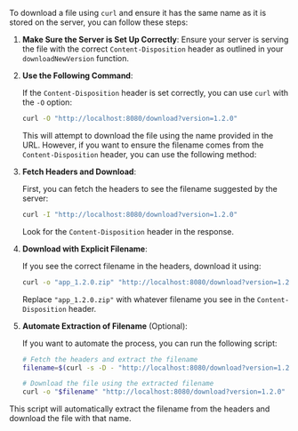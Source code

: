To download a file using `curl` and ensure it has the same name as it is stored on the server, you can follow these steps:

1. **Make Sure the Server is Set Up Correctly**: Ensure your server is serving the file with the correct `Content-Disposition` header as outlined in your `downloadNewVersion` function.

2. **Use the Following Command**:

   If the `Content-Disposition` header is set correctly, you can use `curl` with the `-O` option:

   ```bash
   curl -O "http://localhost:8080/download?version=1.2.0"
   ```

   This will attempt to download the file using the name provided in the URL. However, if you want to ensure the filename comes from the `Content-Disposition` header, you can use the following method:

3. **Fetch Headers and Download**:

   First, you can fetch the headers to see the filename suggested by the server:

   ```bash
   curl -I "http://localhost:8080/download?version=1.2.0"
   ```

   Look for the `Content-Disposition` header in the response.

4. **Download with Explicit Filename**:

   If you see the correct filename in the headers, download it using:

   ```bash
   curl -o "app_1.2.0.zip" "http://localhost:8080/download?version=1.2.0"
   ```

   Replace `"app_1.2.0.zip"` with whatever filename you see in the `Content-Disposition` header.

5. **Automate Extraction of Filename** (Optional):

   If you want to automate the process, you can run the following script:

   ```bash
   # Fetch the headers and extract the filename
   filename=$(curl -s -D - "http://localhost:8080/download?version=1.2.0" -o /dev/null | grep -i "^Content-Disposition:" | sed -n 's/.*filename="\([^"]*\)".*/\1/p')

   # Download the file using the extracted filename
   curl -o "$filename" "http://localhost:8080/download?version=1.2.0"
   ```

This script will automatically extract the filename from the headers and download the file with that name.